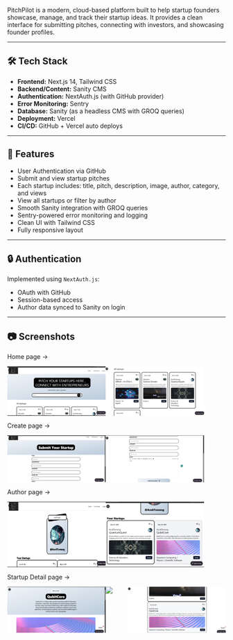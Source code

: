 PitchPilot is a modern, cloud-based platform built to help startup founders showcase, manage, and track their startup ideas. It provides a clean interface for submitting pitches, connecting with investors, and showcasing founder profiles.

---

## 🛠️ Tech Stack

- **Frontend:** Next.js 14, Tailwind CSS
- **Backend/Content:** Sanity CMS
- **Authentication:** NextAuth.js (with GitHub provider)
- **Error Monitoring:** Sentry
- **Database:** Sanity (as a headless CMS with GROQ queries)
- **Deployment:** Vercel
- **CI/CD:** GitHub + Vercel auto deploys


---
## 🧪 Features

- User Authentication via GitHub
- Submit and view startup pitches
- Each startup includes: title, pitch, description, image, author, category, and views
- View all startups or filter by author
- Smooth Sanity integration with GROQ queries
- Sentry-powered error monitoring and logging
- Clean UI with Tailwind CSS
- Fully responsive layout

---

## 🔒 Authentication

Implemented using `NextAuth.js`:
- OAuth with GitHub
- Session-based access
- Author data synced to Sanity on login

---

## 📷 Screenshots
Home page ->
<p style="display:flex; gap:10;">
  <img src="screenshots/home1.png" width="45%" />
    <img src="screenshots/home2.png" width="45%" />
  
</p>


Create page -> 
<p style="display:flex; gap:10;">
  <img src="screenshots/create1.png" width="45%" />
    <img src="screenshots/create2.png" width="45%" />
  
</p>

Author page ->  
<p style="display:flex; gap:10;">
  <img src="screenshots/author1.png" width="45%" />
    <img src="screenshots/author2.png" width="45%" />
  
</p>

Startup Detail page -> 
<p style="display:flex; gap:10;">
  <img src="screenshots/detail1.png" width="45%" />
    <img src="screenshots/detail2.png" width="45%" />
     <img src="screenshots/detail3.png" width="45%" />
  
</p>




